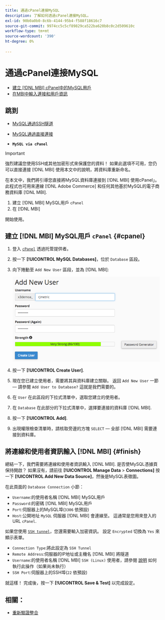 ```yaml
---
title: 通過cPanel連接MySQL
description: 了解如何透過cPanel連接MySQL。
exl-id: 90b0a0b0-8c6b-4144-95b4-f588f18616c7
source-git-commit: 9974cc5c5cf89829ca522ba620b8c0c2d509610c
workflow-type: tm+mt
source-wordcount: '390'
ht-degree: 0%

---
```


# 通過cPanel連接MySQL

* [建立 [!DNL MBI] cPanel中的MySQL用戶](#cpanel)
* [在MBI中輸入連接和用戶資訊](#finish)

## 跳到

* [MySQL通過SSH隧道](../integrations/mysql-via-ssh-tunnel.md)
* [MySQL通過直接連接](../integrations/mysql-via-a-direct-connection.md)

* **`MySQL via cPanel`**

>[!IMPORTANT]
>
>強烈建議您使用SSH或其他加密形式來保護您的資料！ 如果此選項不可用，您仍可以直接連接 [!DNL MBI] 使用本文中的說明，將資料庫重新命名。

在本文中，我們將引導您直接將MySQL資料庫連接到 [!DNL MBI] 使用cPanel」。 此程式也可用來連線 [!DNL Adobe Commerce] 和任何其他基於MySQL的電子商務資料庫 [!DNL MBI].

1. 建立 [!DNL MBI] MySQL用戶 `cPanel`
1. 在 [!DNL MBI]

開始使用。

## 建立 [!DNL MBI] MySQL用戶 `cPanel` {#cpanel}

1. 登入 [`cPanel`](../../../data-analyst/importing-data/integrations/mysql-via-cpanel.md) 透過托管提供者。
1. 按一下 **[!UICONTROL MySQL Databases]**，位於 `Database` 區段。
1. 向下捲動至 `Add New User` 區段，並為 [!DNL MBI]:

   ![](../../../assets/create-mbi-mysql-user-cpanel.png)

1. 按一下 **[!UICONTROL Create User]**.
1. 現在您已建立使用者，需要將其與資料庫建立關聯。 返回 `Add New User` 一節 — 請參閱 `Add User to Database?` 這就是我們需要的。
1. 在 `User` 在此區段的下拉式清單中，選取您建立的使用者。
1. 在 `Database` 在此部分的下拉式清單中，選擇要連接的資料庫 [!DNL MBI].
1. 按一下 **[!UICONTROL Add]**.
1. 出現權限檢查清單時，請核取旁邊的方塊 `SELECT`  — 全部 [!DNL MBI] 需要連接到資料庫。

## 將連線和使用者資訊輸入 [!DNL MBI] {#finish}

總結一下，我們需要將連線和使用者資訊輸入 [!DNL MBI]. 是否使MySQL憑據頁保持開啟？ 如果沒有，請前往 **[!UICONTROL Manage Data** > **Connections]** 按一下 **[!UICONTROL Add New Data Source]**，然後是MySQL表徵圖。

在此頁面的 `Database Connection` 小節：

* `Username`:的使用者名稱 [!DNL MBI] MySQL用戶
* `Password`:的密碼 [!DNL MBI] MySQL用戶
* `Port`:伺服器上的MySQL埠(`3306` 依預設)
* `Host`:公開地址 `MySQL` 伺服器 [!DNL MBI] 會連線至。 這通常是您用來登入的URL `cPanel`.

如果您使用 [`SSH tunnel`](../integrations/mysql-via-ssh-tunnel.md)，您還需要輸入加密資訊。 設定 `Encrypted` 切換為 `Yes` 來顯示表單。

* `Connection Type`:將此設定為 `SSH Tunnel`
* `Remote Address`:伺服器的IP地址或主機名 [!DNL MBI] 將隧道
* `Username`:的使用者名稱 [!DNL MBI] `SSH (Linux)` 使用者，請參閱 [說明](../../../data-analyst/importing-data/integrations/mysql-via-ssh-tunnel.md) 如何執行此操作（如果尚未執行）
* `SSH Port`:伺服器上的SSH埠(`22` 依預設)

就這樣！ 完成後，按一下 **[!UICONTROL Save & Test]** 以完成設定。

## 相關：

* [重新驗證整合](https://experienceleague.adobe.com/docs/commerce-knowledge-base/kb/how-to/mbi-reauthenticating-integrations.html?lang=en)
